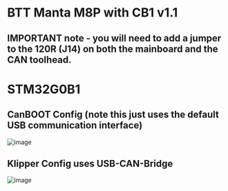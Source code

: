 # BTT Manta M8P with CB1 v1.1 
## IMPORTANT note - you will need to add a jumper to the 120R (J14) on both the mainboard and the CAN toolhead.

# STM32G0B1

## CanBOOT Config (note this just uses the default USB communication interface)
![image](https://user-images.githubusercontent.com/14154875/225157525-d1b8f813-ab11-4f59-87fa-45f8a3ee2a6a.png)


## Klipper Config uses USB-CAN-Bridge
![image](https://user-images.githubusercontent.com/14154875/225156775-2fc1d727-0aa8-4d1c-abb3-1a832fab2187.png)
